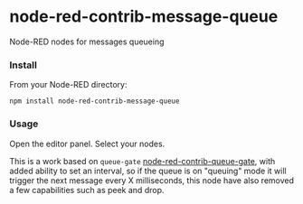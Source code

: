 # node-red-contrib-message-queue

Node-RED nodes for messages queueing

### Install

From your Node-RED directory:

`npm install node-red-contrib-message-queue`
    
### Usage

Open the editor panel. Select your nodes.

This is a work based on `queue-gate` [node-red-contrib-queue-gate](https://github.com/drmibell/node-red-contrib-queue-gate), with added ability to set an interval, so if the queue is on "queuing" mode it will trigger the next message every X milliseconds, this node have also removed a few capabilities such as peek and drop.

